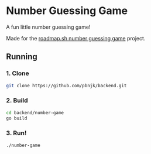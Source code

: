 # Number Guessing Game
A fun little number guessing game!

Made for the
[roadmap.sh number guessing game](https://roadmap.sh/projects/number-guessing-game)
project.

## Running
### 1. Clone
```bash
git clone https://github.com/pbnjk/backend.git
```
### 2. Build
```bash
cd backend/number-game
go build
```
### 3. Run!
```bash
./number-game
